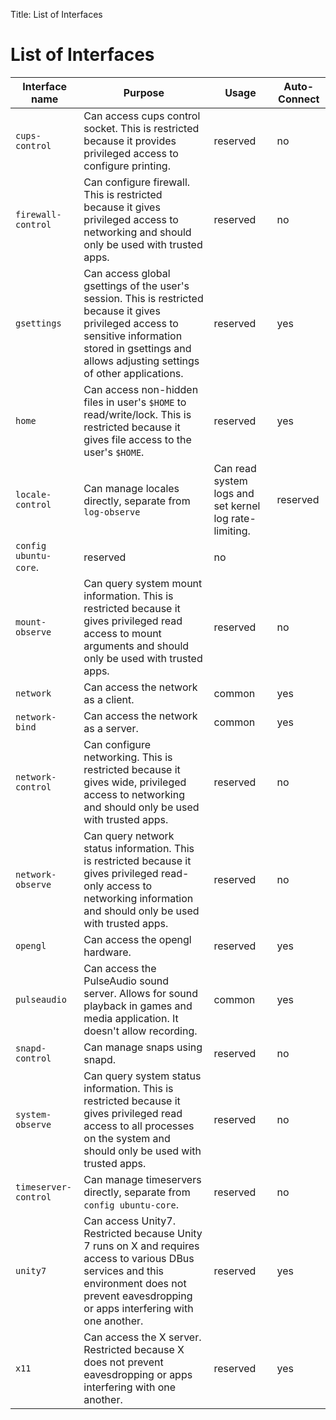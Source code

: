 Title: List of Interfaces
# List of Interfaces

Interface name | Purpose | Usage | Auto-Connect
----|----|----|----
`cups-control` | Can access cups control socket. This is restricted because it provides privileged access to configure printing. | reserved | no
`firewall-control` | Can configure firewall. This is restricted because it gives privileged access to networking and should only be used with trusted apps. | reserved | no
`gsettings` | Can access global gsettings of the user's session. This is restricted because it gives privileged access to sensitive information stored in gsettings and allows adjusting settings of other applications. | reserved | yes
`home` | Can access non-hidden files in user's `$HOME` to read/write/lock. This is restricted because it gives file access to the user's `$HOME`. | reserved | yes
`locale-control` | Can manage locales directly, separate from `log-observe` | Can read system logs and set kernel log rate-limiting. | reserved | no 
`config ubuntu-core`. | reserved | no
`mount-observe` | Can query system mount information. This is restricted because it gives privileged read access to mount arguments and should only be used with trusted apps. | reserved | no
`network` | Can access the network as a client. | common | yes
`network-bind` | Can access the network as a server. | common | yes
`network-control` |Can configure networking. This is restricted because it gives wide, privileged access to networking and should only be used with trusted apps. | reserved | no
`network-observe` | Can query network status information. This is restricted because it gives privileged read-only access to networking information and should only be used with trusted apps. | reserved | no
`opengl` | Can access the opengl hardware. | reserved | yes
`pulseaudio` | Can access the PulseAudio sound server. Allows for sound playback in games and media application. It doesn't allow recording. | common | yes
`snapd-control` | Can manage snaps using snapd. | reserved | no
`system-observe` |Can query system status information. This is restricted because it gives privileged read access to all processes on the system and should only be used with trusted apps. | reserved | no
`timeserver-control` | Can manage timeservers directly, separate from `config ubuntu-core`. | reserved | no
`unity7` | Can access Unity7. Restricted because Unity 7 runs on X and requires access to various DBus services and this environment does not prevent eavesdropping or apps interfering with one another. | reserved | yes
`x11` | Can access the X server. Restricted because X does not prevent eavesdropping or apps interfering with one another. | reserved | yes

